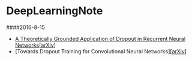 # DeepLearningNote

####2016-8-15 

- [A Theoretically Grounded Application of Dropout in Recurrent Neural Networks](note/2016-8-15.md)[[arXiv](http://arxiv.org/abs/1512.05287)]
- [Towards Dropout Training for Convolutional Neural Networks][[arXiv](https://arxiv.org/ftp/arxiv/papers/1512/1512.00242.pdf)]
